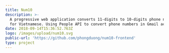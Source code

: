 ```yaml
---
title: Num10
description: >-
  A progressive web application converts 11-digits to 10-digits phone numbers
  for Vietnamese. Using People API to convert phone numbers in Gmail account.
date: 2018-09-14T15:36:52.763Z
logo: /images/upload/num10.svg
public-url: 'https://github.com/phongduong/num10-frontend'
type: project
---
```


